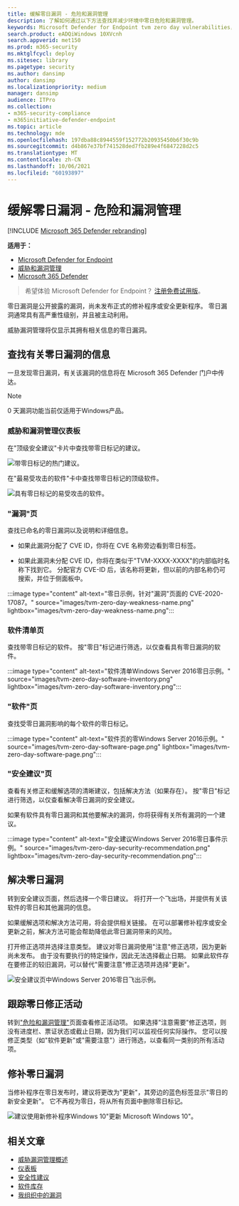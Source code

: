 ```yaml
---
title: 缓解零日漏洞 - 危险和漏洞管理
description: 了解如何通过以下方法查找并减少环境中零日危险和漏洞管理。
keywords: Microsoft Defender for Endpoint tvm zero day vulnerabilities， tvm， threat & 漏洞管理， zero day， 0-day， mitigate 0 day vulnerabilities， vulnerable CVE
search.product: eADQiWindows 10XVcnh
search.appverid: met150
ms.prod: m365-security
ms.mktglfcycl: deploy
ms.sitesec: library
ms.pagetype: security
ms.author: dansimp
author: dansimp
ms.localizationpriority: medium
manager: dansimp
audience: ITPro
ms.collection:
- m365-security-compliance
- m365initiative-defender-endpoint
ms.topic: article
ms.technology: mde
ms.openlocfilehash: 197dba88c8944559f152772b20935450b6f30c9b
ms.sourcegitcommit: d4b867e37bf741528ded7fb289e4f6847228d2c5
ms.translationtype: MT
ms.contentlocale: zh-CN
ms.lasthandoff: 10/06/2021
ms.locfileid: "60193897"
---
```

# <a name="mitigate-zero-day-vulnerabilities---threat-and-vulnerability-management"></a>缓解零日漏洞 - 危险和漏洞管理

[!INCLUDE [Microsoft 365 Defender rebranding](../../includes/microsoft-defender.md)]

**适用于：**

- [Microsoft Defender for Endpoint](https://go.microsoft.com/fwlink/?linkid=2154037)
- [威胁和漏洞管理](next-gen-threat-and-vuln-mgt.md)
- [Microsoft 365 Defender](https://go.microsoft.com/fwlink/?linkid=2118804)

> 希望体验 Microsoft Defender for Endpoint？ [注册免费试用版](https://signup.microsoft.com/create-account/signup?products=7f379fee-c4f9-4278-b0a1-e4c8c2fcdf7e&ru=https://aka.ms/MDEp2OpenTrial?ocid=docs-wdatp-portaloverview-abovefoldlink)。

零日漏洞是公开披露的漏洞，尚未发布正式的修补程序或安全更新程序。 零日漏洞通常具有高严重性级别，并且被主动利用。

威胁漏洞管理将仅显示其拥有相关信息的零日漏洞。

## <a name="find-information-about-zero-day-vulnerabilities"></a>查找有关零日漏洞的信息

一旦发现零日漏洞，有关该漏洞的信息将在 Microsoft 365 Defender 门户中传达。

> [!NOTE]
> 0 天漏洞功能当前仅适用于Windows产品。

### <a name="threat-and-vulnerability-management-dashboard"></a>威胁和漏洞管理仪表板

在"顶级安全建议"卡片中查找带零日标记的建议。

![带零日标记的热门建议。](images/tvm-zero-day-top-security-recommendations.png)

在"最易受攻击的软件"卡中查找带零日标记的顶级软件。

![具有零日标记的易受攻击的软件。](images/tvm-zero-day-top-software.png)

### <a name="weaknesses-page"></a>"漏洞"页

查找已命名的零日漏洞以及说明和详细信息。

- 如果此漏洞分配了 CVE ID，你将在 CVE 名称旁边看到零日标签。

- 如果此漏洞未分配 CVE ID，你将在类似于"TVM-XXXX-XXXX"的内部临时名称下找到它。 分配官方 CVE-ID 后，该名称将更新，但以前的内部名称仍可搜索，并位于侧面板中。

:::image type="content" alt-text="零日示例，针对&quot;漏洞&quot;页面的 CVE-2020-17087。" source="images/tvm-zero-day-weakness-name.png" lightbox="images/tvm-zero-day-weakness-name.png":::

### <a name="software-inventory-page"></a>软件清单页

查找带零日标记的软件。 按"零日"标记进行筛选，以仅查看具有零日漏洞的软件。

:::image type="content" alt-text="软件清单Windows Server 2016零日示例。" source="images/tvm-zero-day-software-inventory.png" lightbox="images/tvm-zero-day-software-inventory.png":::

### <a name="software-page"></a>"软件"页

查找受零日漏洞影响的每个软件的零日标记。

:::image type="content" alt-text="软件页的零Windows Server 2016示例。" source="images/tvm-zero-day-software-page.png" lightbox="images/tvm-zero-day-software-page.png":::

### <a name="security-recommendations-page"></a>"安全建议"页

查看有关修正和缓解选项的清晰建议，包括解决方法（如果存在）。 按"零日"标记进行筛选，以仅查看解决零日漏洞的安全建议。

如果有软件具有零日漏洞和其他要解决的漏洞，你将获得有关所有漏洞的一个建议。

:::image type="content" alt-text="安全建议Windows Server 2016零日事件示例。" source="images/tvm-zero-day-security-recommendation.png" lightbox="images/tvm-zero-day-security-recommendation.png":::

## <a name="addressing-zero-day-vulnerabilities"></a>解决零日漏洞

转到安全建议页面，然后选择一个零日建议。 将打开一个飞出场，并提供有关该软件的零日和其他漏洞的信息。

如果缓解选项和解决方法可用，将会提供相关链接。 在可以部署修补程序或安全更新之前，解决方法可能会帮助降低此零日漏洞带来的风险。

打开修正选项并选择注意类型。 建议对零日漏洞使用"注意"修正选项，因为更新尚未发布。 由于没有要执行的特定操作，因此无法选择截止日期。 如果此软件存在要修正的较旧漏洞，可以替代"需要注意"修正选项并选择"更新"。

![安全建议页中Windows Server 2016零日飞出示例。](images/tvm-zero-day-recommendation-flyout400.png)

## <a name="track-zero-day-remediation-activities"></a>跟踪零日修正活动

转到["危险和漏洞管理"](tvm-remediation.md)页面查看修正活动项。 如果选择"注意需要"修正选项，则没有进度栏、票证状态或截止日期，因为我们可以监视任何实际操作。 您可以按修正类型（如"软件更新"或"需要注意"）进行筛选，以查看同一类别的所有活动项。

## <a name="patching-zero-day-vulnerabilities"></a>修补零日漏洞

当修补程序在零日发布时，建议将更改为"更新"，其旁边的蓝色标签显示"零日的新安全更新"。 它不再视为零日，将从所有页面中删除零日标记。

![建议使用新修补程序Windows 10"更新 Microsoft Windows 10"。](images/tvm-zero-day-patch.jpg)

## <a name="related-articles"></a>相关文章

- [威胁漏洞管理概述](next-gen-threat-and-vuln-mgt.md)
- [仪表板](tvm-dashboard-insights.md)
- [安全性建议](tvm-security-recommendation.md)
- [软件库存](tvm-software-inventory.md)
- [我组织中的漏洞](tvm-weaknesses.md)
